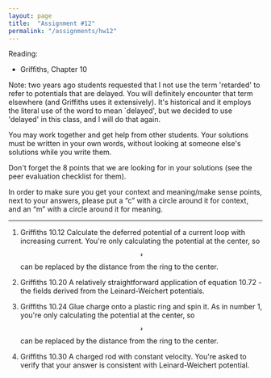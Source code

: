 ```yaml
---
layout: page
title:  "Assignment #12"
permalink: "/assignments/hw12"
---
```


Reading: 
* Griffiths, Chapter 10

Note: two years ago students requested that I not use the term 'retarded' to refer to potentials that are delayed.  You will definitely encounter that term elsewhere (and Griffiths uses it extensively).  It's historical and it employs the literal use of the word to mean `delayed', but we decided to use 'delayed' in this class, and I will do that again.

You may work together and get help from other students. Your solutions must be written in your own words, without looking at someone else's solutions while
you write them.

Don't forget the 8 points that we are looking for in your solutions (see the peer evaluation checklist for them).

In order to make sure you get your context and meaning/make sense points,
next to your answers, please put a “c” with a circle around it for context,
and an “m” with a circle around it for meaning.


______________________________________________________________________________
1. Griffiths 10.12 Calculate the deferred potential of a current loop
with increasing current.
You're only calculating the potential at the center,
so $$\mathscr{r}$$ can be replaced by the distance from the ring
to the center.

2. Griffiths 10.20 A relatively straightforward application of equation
10.72 - the fields derived from the Leinard-Weichert potentials. 

3. Griffiths 10.24 Glue charge onto a plastic ring and spin it.
As in number 1, you're only calculating the potential at the center,
so $$\mathscr{r}$$ can be replaced by the distance from the ring
to the center.

4. Griffiths 10.30 A charged rod with constant velocity.  You're asked
to verify that
your answer is consistent with Leinard-Weichert potential.

